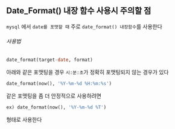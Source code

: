 ## Date_Format() 내장 함수 사용시 주의할 점
  
`mysql` 에서 `date를 포맷할 때` 주로 `date_format() 내장함수`를 사용한다  
  
###### 사용법  
```sql
date_format(target-date, format)
``` 
아래와 같은 포맷팅을 경우 `시:분:초`가 정확히 포맷팅되지 않는 경우가 있다  
```sql
date_format(now(), '%Y-%m-%d %H:%m:%s')
```

같은 포맷팅을 좀 더 안정적으로 사용하려면
```sql
ex) date_format(now(), '%Y-%m-%d %T') 
```  
형태로 사용한다
